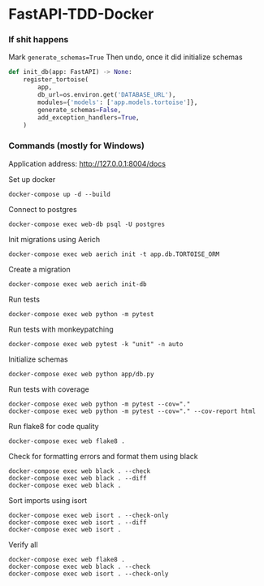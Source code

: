 # FastAPI-TDD-Docker

### If shit happens

Mark `generate_schemas=True`
Then undo, once it did initialize schemas

```python
def init_db(app: FastAPI) -> None:
    register_tortoise(
        app,
        db_url=os.environ.get('DATABASE_URL'),
        modules={'models': ['app.models.tortoise']},
        generate_schemas=False,
        add_exception_handlers=True,
    )
```

### Commands (mostly for Windows)

Application address: http://127.0.0.1:8004/docs

Set up docker

```
docker-compose up -d --build
```

Connect to postgres

```
docker-compose exec web-db psql -U postgres
```

Init migrations using Aerich

```
docker-compose exec web aerich init -t app.db.TORTOISE_ORM
```

Create a migration

```
docker-compose exec web aerich init-db
```

Run tests

```
docker-compose exec web python -m pytest
```

Run tests with monkeypatching

```
docker-compose exec web pytest -k "unit" -n auto
```

Initialize schemas

```
docker-compose exec web python app/db.py
```

Run tests with coverage

```
docker-compose exec web python -m pytest --cov="."
docker-compose exec web python -m pytest --cov="." --cov-report html
```

Run flake8 for code quality

```
docker-compose exec web flake8 .
```

Check for formatting errors and format them using black

```
docker-compose exec web black . --check
docker-compose exec web black . --diff
docker-compose exec web black .
```

Sort imports using isort

```
docker-compose exec web isort . --check-only
docker-compose exec web isort . --diff
docker-compose exec web isort .
```

Verify all

```
docker-compose exec web flake8 .
docker-compose exec web black . --check
docker-compose exec web isort . --check-only
```
